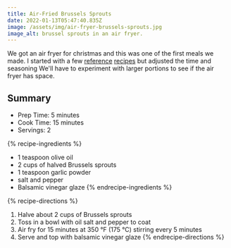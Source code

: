 ```yaml
---
title: Air-Fried Brussels Sprouts
date: 2022-01-13T05:47:40.835Z
image: /assets/img/air-fryer-brussels-sprouts.jpg
image_alt: brussel sprouts in an air fryer.
---
```

We got an air fryer for christmas and this was one of the first meals we made. I started with a few [reference](https://www.allrecipes.com/recipe/269967/simple-air-fryer-brussels-sprouts/) [recipes](https://www.foodnetwork.com/recipes/food-network-kitchen/air-fryer-brussels-sprouts-5565493) but adjusted the time and seasoning We'll have to experiment with larger portions to see if the air fryer has space.

## Summary

* Prep Time: 5 minutes
* Cook Time: 15 minutes
* Servings: 2

{% recipe-ingredients %}

* 1 teaspoon olive oil
* 2 cups of halved Brussels sprouts
* 1 teaspoon garlic powder
* salt and pepper
* Balsamic vinegar glaze
  {% endrecipe-ingredients %}

{% recipe-directions %}

1. Halve about 2 cups of  Brussels sprouts
2. Toss in a bowl with oil salt and pepper to coat
3. Air fry for 15 minutes at 350 °F (175 °C) stirring every 5 minutes
4. Serve and top with balsamic vinegar glaze
   {% endrecipe-directions %}